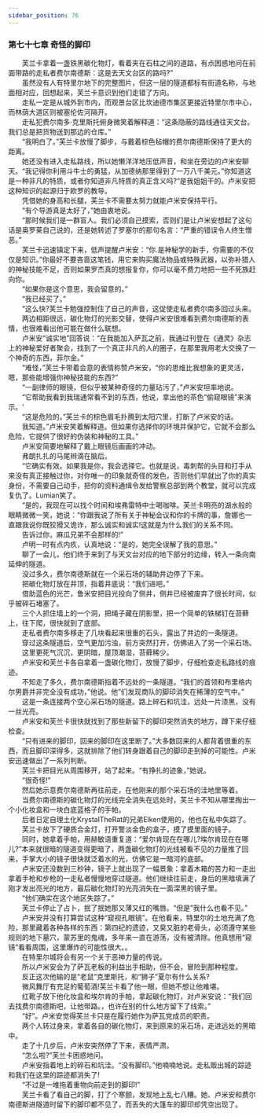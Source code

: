 ```yaml
---
sidebar_position: 76
---
```

### 第七十七章 奇怪的脚印  


　　芙兰卡拿着一盏铁黑碳化物灯，看着夹在石柱之间的道路，有点困惑地问在前面带路的走私者费尔南德斯：这是去天文台区的路吗?”  
　　虽然没有人有特里尔地下的完整图片，但这一层的隧道都标有街道名称，与地面相对应，回想起来，芙兰卡意识到他们走错了方向。  
　　走私一定是从城外到市内，而观景台区比坎迪德市集区更接近特里尔市中心，而林荫大道区则被塞伦佐河隔开。  
　　走私犯费尔南多·克里斯托俯身微笑着解释道：“这条隐蔽的路线通往天文台。我们总是把货物送到那边的仓库。”  
　　“我明白了。”芙兰卡放慢了脚步，与戴着棕色毡帽的费尔南德斯保持了更大的距离。  
　　她还没有进入走私路线，所以她懒洋洋地压低声音，和坐在旁边的卢米安聊天。“我记得你利用斗牛士的勇猛，从加德纳那里得到了一万八千美元。”你知道这是一种非凡的特质，或者你知道非凡特质的真正含义吗?“是我姐姐干的。卢米安把这种知识的起源归于欧罗的教导。  
　　凭借她的身高和长腿，芙兰卡不需要太努力就能卢米安保持平行。  
　　“有个导游真是太好了，”她由衷地说。  
　　“那时候我们是一群盲人。我们必须自己摸索，否则们是让卢米安想起了这句话是奥罗莱自己说的，还是她转述了罗塞尔的那句名言：“严重的错误令人终生憎恶。”  
　　芙兰卡迅速镇定下来，低声提醒卢米安：“你.是神秘学的新手，你需要的不仅仅是知识。”你最好不要吝啬这笔钱，用它来购买魔法物品或特殊武器，以弥补猎人的神秘技能不足，否则如果罗杰真的想报复你，你可以毫不费力地把一些不死族赶向你。  
　　“如果你是这个意思，我会留意的。”  
　　“我已经买了。”  
　　“这么快?芙兰卡勉强控制住了自己的声音，这促使走私者费尔南多回过头来。  
　　两边相距很远，碳化物灯的光影交替，使得卢米安很难看到费尔南德斯的表情，也很难看出他可能在做什么联想。  
　　卢米安“诚实地”回答说：“在我能加入萨瓦之前，我通过刊登在《通灵》杂志上的神秘爱好者聚会，找到了一个真正非凡的人的圈子，在那里我用老大交换了一个神奇的东西，菲尔金。”  
　　“难怪，”芙兰卡带着会意的表情称赞卢米安，“你的思维比我想象的更灵活，嗯，那些能增强你神秘技能的东西?”  
　　“一副律师的眼镜，但似乎被某种奇怪的力量玷污了，”卢米安坦率地说。  
　　“它帮助我看到我瑞通常看不到的东西，他说，拿出他的茶色“偷窥眼镜”来演示。‘  
　　“这是危险的。”芙兰卡的棕色眉毛扑腾到太阳穴里，打断了卢米安的话。  
　　我知道。”卢米安笑着解释道。但如果你选择你的环境并保护它，它就不会那么危险，它提供了很好的伪装和神秘的工具。”  
　　卢米安简要地解释了戴上眼镜后画画的冲动。  
　　弗朗扎扎的马尾辫滴在脑后。  
　　“它确实有效。如果我是你，我会选择它。也就是说，毒刺帮的头目和打手从来没有真正接触过你，对你唯一的印象就奇怪的发色，否则他们早就出了你的真实身份，不需要自己动手，把你的资料通缉令发给警察总部到两个教堂，就可以完成复仇了。Lumian笑了。  
　　“是的，我现在可以找个时间和埃弗雷特中士喝咖啡。芙兰卡明亮的湖水般的眼睛微微一笑，她说：“你跟我说了所有关于神秘会议和你的卡牌的事，詹娜也一直跟我说你既狡猾又诡诈，那么诚实和诚实!这就是为什么我们的关系不同。  
　　告诉过你，麻瓜兄弟不会那样的!”  
　　卢明一时有点内疚，认真地说：“是的，她完全误解了我的意思。”  
　　聊了一会儿，他们终于来到了与天文台对应的地下部分的边缘，转入一条向南延伸的隧道。  
　　没过多久，费尔南德斯就在一个采石场的辅助井边停了下来。  
　　把碳化物灯放在井顶，指着井底说：“我们进吧。”  
　　借助蓝色的光芒，鲁米安把目光投向了侧井，侧井已经被废弃了很长时间，似乎被碎石堵塞了。  
　　三个人抓住墙上的一个洞，把绳子藏在阴影里，把一个简单的铁梯钉在苔藓上，往下爬，很快就到了底部。  
　　走私者费尔南多移走了几块看起来很重的石头，露出了井边的一条隧道。  
　　穿过这条隧道后，空气更加污浊，前方突然打开，仿佛进入了另一个采石场。  
　　这里更死气沉沉，更阴暗，屋顶潮湿，苔藓稀少。  
　　卢米安和芙兰卡各自拿着一盏碳化物灯，放慢了脚步，仔细检查走私路线的痕迹。  
　　不知走了多久，费尔南德斯指着不远处的一条隧道。“我们的首领和布里格内尔男爵并非完全没有成功，”他说。他”们发现商队的脚印消失在稀薄的空气中。”  
　　这是一条连接两个空心采石场的隧道。路上碎石和坑洼，远处一片漆黑，没有一丝光亮。  
　　卢米安和芙兰卡很快就找到了那些新留下的脚印突然消失的地方，蹲下来仔细检查。  
　　“只有进来的脚印，回来的脚印在这里断了。”大多数回来的人都背着很重的东西，而且脚印深得多，这就排除了他们转身跟着自己的脚印走到掉的可能性。卢米安迅速做出了一系列判断。  
　　芙兰卡把目光从周围移开，站了起来。“有挣扎的迹象，”她说。  
　　“很奇怪!”  
　　然后她示意费尔南德斯再往前走，在他刚来的那个采石场的洼地里等着。  
　　当费尔南德斯的碳化物灯的光线完全消失在远处时，芙兰卡不知从哪里掏出一个小化妆盒和一块白底蓝格子的手帕。  
　　后者日定自理土化KrystalTheRat的兄弟Elken使用的，他也在私中失踪了。  
　　芙兰卡放下了硬质合金灯，打开警淡金色的盒子，摸了摸里面的镜子。  
　　同时，她拿着手帕，用赫敏语重复道：“爱尔肯现在在哪儿?埃尔肯现在在哪儿?”本来就很暗的隧道变得更暗了，两盏碳化物灯的光线被看不见的力量推了回来，手掌大小的镜子很快就泛着水的光，仿佛它是一暗河的底部。  
　　卢米安还没数到三秒钟，镜子上就出现了一幅景象：拿着木箱的苦力和一走出拿着手枪和步枪的一走私者慢慢地穿过隧道。他们继续往前走，身后的黑暗填满了刚才发出亮光的地方，最后碳化物灯的光亮消失在一面深黑的镜子里。  
　　“他们确实在这个地区失踪了。”  
　　芙兰卡停止了占卜，抿了抿她那又薄又红的嘴唇。“但是”我什么也看不见。”  
　　卢米安并没有打算尝试这种“窥视孔眼镜”。在他看来，特里尔的土地充满了危险，那里藏着各种各样的东西：第四纪的遗迹，又臭又脏的老骨头，必须遵守某些规则的地下墓穴，蒙苏里的鬼魂，多年来一直在游荡，没有被清除。他真想用“窥镜”看看周围，这里爆炸的可能性很大。。  
　　在特里尔城将会有另一个关于恶神力量的传说。  
　　所以卢米安会为了萨瓦老板的利益出手相助，但不会，冒险到那种程度。  
　　反正这次他输的是“老鼠”克里斯托，和“狮子”夏尔有什么关系?  
　　微风舞厅有充足的葡萄酒!芙兰卡看了他一眼，但她不想让他难堪。  
　　红靴子放下他化妆盒和埃尔肯的手帕，拿起碳化物灯，对卢米安说：“我们回去找费尔南德斯吧，让他带路。，也许在别的什么地方留下了线索。”  
　　“好”。卢米安觉得芙兰卡只是在履行她作为萨瓦党成员的职责。  
　　两个人转过身来，拿着各自的碳化物灯，来到原来的采石场，走进远处的黑暗中。  
　　走了十几步后，卢米安突然停了下来，表情严肃。  
　　“怎么啦?”芙兰卡困惑地问。  
　　卢米安指着地上的碎石和坑洼。“没有脚印。”他喃喃地说。走私贩出城的踪迹和我们在这里的踪迹都消失了!  
　　“不过是一堆拖着重物向前走到的脚印!”  
　　芙兰卡看了看自己的脚，打了个寒颤，发现地上乱七八糟。她、卢米安和费尔南德斯进隧道时留下的脚印都不见了，而丢失的大篷车的脚印却凭空出现了。  
